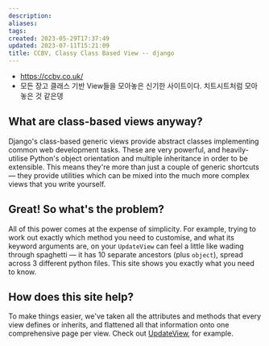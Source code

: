 ```yaml
---
description:
aliases: 
tags: 
created: 2023-05-29T17:37:49
updated: 2023-07-11T15:21:09
title: CCBV, Classy Class Based View -- django
---
```

- https://ccbv.co.uk/ 
- 모든 장고 클래스 기반 View들을 모아놓은 신기한 사이트이다. 치트시트처럼 모아놓은 것 같은뎅

## What are class-based views anyway?

Django's class-based generic views provide abstract classes implementing common web development tasks. These are very powerful, and heavily-utilise Python's object orientation and multiple inheritance in order to be extensible. This means they're more than just a couple of generic shortcuts — they provide utilities which can be mixed into the much more complex views that you write yourself.

## Great! So what's the problem?

All of this power comes at the expense of simplicity. For example, trying to work out exactly which method you need to customise, and what its keyword arguments are, on your `UpdateView` can feel a little like wading through spaghetti — it has 10 separate ancestors (plus `object`), spread across 3 different python files. This site shows you exactly what you need to know.

## How does this site help?

To make things easier, we've taken all the attributes and methods that every view defines or inherits, and flattened all that information onto one comprehensive page per view. Check out [UpdateView](https://ccbv.co.uk/UpdateView/), for example.